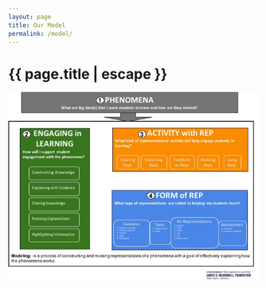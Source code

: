 ```yaml
---
layout: page
title: Our Model
permalink: /model/
---
```


<h1 class="page-title">{{ page.title | escape }}</h1>

![RepTaL Framework](/assets/RepTaL_Framework.jpg)



